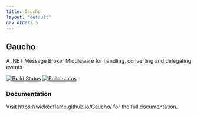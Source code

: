 ```yaml
---
title: Gaucho
layout: "default"
nav_order: 5
---
```

## Gaucho
A .NET Message Broker Middleware for handling, converting and delegating events  

[![Build Status](https://travis-ci.org/WickedFlame/Gaucho.svg?branch=master)](https://travis-ci.org/WickedFlame/Gaucho)
[![Build status](https://ci.appveyor.com/api/projects/status/wrhdnq13aalp3mbf/branch/master?svg=true)](https://ci.appveyor.com/project/chriswalpen/gaucho/branch/master)
  
### Documentation
Visit <a href="https://wickedflame.github.io/Gaucho"/>https://wickedflame.github.io/Gaucho/</a> for the full documentation.
